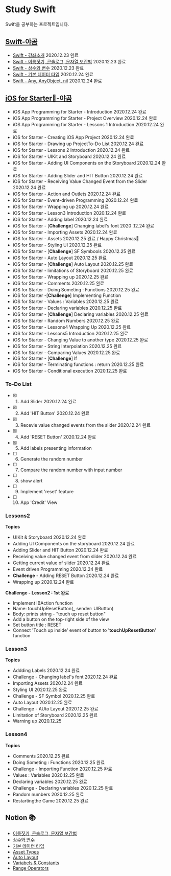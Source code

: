 # Study Swift

Swift을 공부하는 프로젝트입니다.

## [**Swift-야곰**](https://yagom.github.io/swift_basic/)
- [Swift - 강좌소개](https://yagom.github.io/swift_basic/contents/00_introduction/) 2020.12.23 완료
- [Swift - 이름짓기, 콘솔로그, 문자열 보간법](https://yagom.github.io/swift_basic/contents/00_introduction/console_log/) 2020.12.23 완료
- [Swift - 상수와 변수](https://yagom.github.io/swift_basic/contents/01_let_var/) 2020.12.23 완료
- [Swift - 기본 데이터 타입](https://www.youtube.com/watch?v=3qu7gpzE9IE&list=PLz8NH7YHUj_ZmlgcSETF51Z9GSSU6Uioy&index=4) 2020.12.24 완료
- [Swift - Any, AnyObject, nil](https://www.youtube.com/watch?v=1QV4-B5ibd4&list=PLz8NH7YHUj_ZmlgcSETF51Z9GSSU6Uioy&index=5) 2020.12.24 완료

## [**iOS for Starter📱-야곰**](https://www.youtube.com/playlist?list=PLz8NH7YHUj_ZF2oja5rP4Sow5KK1zf2yk)
- iOS App Programming for Starter - Introduction 2020.12.24 완료
- iOS App Programming for Starter - Project Overview 2020.12.24 완료
- iOS App Programming for Starter - Lessons 1 Introduction 2020.12.24 완료
- iOS for Starter - Creating iOS App Project 2020.12.24 완료
- iOS for Starter - Drawing up ProjectTo-Do List 2020.12.24 완료
- iOS for Starter - Lessons 2 Introduction 2020.12.24 완료
- iOS for Starter - UIKit and Storyboard 2020.12.24 완료
- iOS for Starter - Adding UI Components on the Storyboard 2020.12.24 완료
- iOS for Starter - Adding Slider and HIT Button 2020.12.24 완료
- iOS for Starter - Receiving Value Changed Event from the Slider 2020.12.24 완료
- iOS for Starter - Action and Outlets 2020.12.24 완료
- iOS for Starter - Event-driven Programming 2020.12.24 완료
- iOS for Starter - Wrapping up 2020.12.24 완료
- iOS for Starter - Lesson3 Introduction 2020.12.24 완료
- iOS for Starter - Adding label 2020.12.24 완료
- iOS for Starter - [**Challenge**] Changing label's font 2020
.12.24 완료
- iOS for Starter - Importing Assets 2020.12.24 완료
- iOS for Starter - Assets 2020.12.25 완료 / Happy Christmas🎄
- iOS for Starter - Styling UI 2020.12.25 완료
- iOS for Starter - [**Challenge**] SF Symbools 2020.12.25 완료
- iOS for Starter - Auto Layout 2020.12.25 완료
- iOS for Starter - [**Challenge**] Auto Layout 2020.12.25 완료
- iOS for Starter - limitations of Storyboard 2020.12.25 완료
- iOS for Starter - Wrapping up 2020.12.25 완료
- iOS for Starter - Comments 2020.12.25 완료
- iOS for Starter - Doing Someting : Functions 2020.12.25 완료
- iOS for Starter -[**Challenge**] Implementing Function
- iOS for Starter - Values : Variables 2020.12.25 완료
- iOS for Starter - Declaring variables 2020.12.25 완료
- iOS for Starter - [**Challenge**] Declaring variables 2020.12.25 완료
- iOS for Starter - Random Numbers 2020.12.25 완료
- iOS for Starter - Lessons4 Wrapping Up 2020.12.25 완료
- iOS for Starter - Lessons5 Introduction 2020.12.25 완료
- iOS for Starter - Changing Value to another type 2020.12.25 완료
- iOS for Starter - String Interpolation 2020.12.25 완료
- iOS for Starter - Comparing Values 2020.12.25 완료
- iOS for Starter - [**Challenge**] If
- iOS for Starter - Terminating functions : return 2020.12.25 완료
- iOS for Starter - Conditional execution 2020.12.25 완료

### To-Do List
- [X] 1. Add Slider 2020.12.24 완료  
- [X] 2. Add 'HIT Button' 2020.12.24 완료  
- [X] 3. Recevie value changed events from the slider 2020.12.24 완료  
- [X] 4. Add 'RESET Button' 2020.12.24 완료  
- [X] 5. Add labels presenting information  
- [ ] 6. Generate the random number  
- [ ] 7. Compare the random number with input number  
- [ ] 8. show alert  
- [ ] 9. Implement 'reset' feature  
- [ ] 10. App 'Credit' View  

### Lessons2 
**Topics**
- UIKit & Storyboard 2020.12.24 완료
- Adding UI Components on the storyboard 2020.12.24 완료
- Adding Slider and HIT Button 2020.12.24 완료
- Receiving value changed event from slider 2020.12.24 완료
- Getting current value of slider 2020.12.24 완료
- Event driven Programming 2020.12.24 완료
- **Challenge** - Adding RESET Button 2020.12.24 완료
- Wrapping up 2020.12.24 완료

**Challenge - Lesson2 : 1st 완료**
- Implement IBAction function 
- Name: touchUpResetButton(_ sender: UIButton)
- Body: prints string - "touch up reset button"
- Add a button on the top-right side of the view
- Set button title : RESET
- Connect 'Touch up inside' event of button to '**touchUpResetButton**' function

### Lesson3
**Topics**
- Addding Labels 2020.12.24 완료
- Challenge - Changing label's font 2020.12.24 완료
- Importing Assets 2020.12.24 완료
- Styling UI 2020.12.25 완료
- Challenge - SF Symbol 2020.12.25 완료
- Auto Layout 2020.12.25 완료
- Challenge - AUto Layout 2020.12.25 완료
- Limitation of Storyboard 2020.12.25 완료
- Warning up 2020.12.25

### Lesson4
**Topics**
- Comments 2020.12.25 완료
- Doing Someting : Functions 2020.12.25 완료
- Challenge - Importing Function 2020.12.25 완료
- Values : Variables 2020.12.25 완료
- Declaring variables 2020.12.25 완료
- Challenge - Declaring variables 2020.12.25 완료
- Random numbers 2020.12.25 완료
- Restartingthe Game 2020.12.25 완료

## Notion 📚
- [이름짓기, 콘솔로그, 문자열 보간법](https://www.notion.so/hyunsang0625/3b2c2bc5199e48608743a40fed9e02a7)
- [상수와 변수](https://www.notion.so/hyunsang0625/442580b3e09147bfabc8cc55fa5f852d)
- [기본 데이터 타입](https://www.notion.so/hyunsang0625/b08cb2733def41aa926e5ac5bb7ccbaa)
- [Asset Types](https://www.notion.so/hyunsang0625/Asset-Types-29549bd2c016474b92e77a15c6af9d03)
- [Auto Layout](https://www.notion.so/hyunsang0625/Auto-Layout-c6350953b510480b90145f9094d01b84)
- [Variabels & Constants](https://www.notion.so/hyunsang0625/Variabels-Constants-3839d45ea0ce43889dafba812bb4ef50)
- [Range Operators](https://www.notion.so/hyunsang0625/Range-Operators-89dcafcd26d942d8a2e4d2bef8ae2e3f)